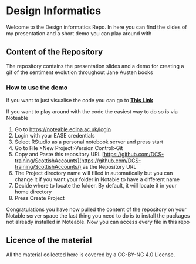 # Design Informatics

Welcome to the Design informatics Repo. In here you can find the slides of my presentation and a short demo you can play around with 

## Content of the Repository
The repository contains the presentation slides and a demo for creating a gif of the sentiment evolution throughout Jane Austen books 

### How to use the demo

If you want to just visualise the code you can go to **[This Link](https://htmlpreview.github.io/?https://github.com/Lucia-Michielin/DesignInformatics/blob/main/DI_Demo/DI_Demo.html)**

If you want to play around with the code the easiest way to do so is via Noteable 

1. Go to https://noteable.edina.ac.uk/login
2. Login with your EASE credentials
3. Select RStudio as a personal notebook server and press start
4. Go to File >New Project>Version Control>Git
5. Copy and Paste this repository URL [https://github.com/DCS-training/ScottishAccounts](https://github.com/DCS-training/ScottishAccounts/) as the Repository URL
6. The Project directory name will filled in automatically but you can change it if you want your folder in Notable to have a different name
7. Decide where to locate the folder. By default, it will locate it in your home directory 
8. Press Create Project

Congratulations you have now pulled the content of the repository on your Notable server space the last thing you need to do is to install the packages not already installed in Noteable.
Now you can access every file in this repo


## Licence of the material
All the material collected here is covered by a CC-BY-NC 4.0 License.
